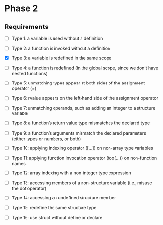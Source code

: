 # Phase 2

## Requirements

- [ ] Type 1: a variable is used without a definition
- [ ] Type 2: a function is invoked without a definition
- [x] Type 3: a variable is redefined in the same scope
- [ ] Type 4: a function is redefined (in the global scope, since we don’t have nested functions)
- [ ] Type 5: unmatching types appear at both sides of the assignment operator (=)
- [ ] Type 6: rvalue appears on the left-hand side of the assignment operator
- [ ] Type 7: unmatching operands, such as adding an integer to a structure variable
- [ ] Type 8: a function’s return value type mismatches the declared type
- [ ] Type 9: a function’s arguments mismatch the declared parameters (either types or numbers, or both)
- [ ] Type 10: applying indexing operator ([...]) on non-array type variables
- [ ] Type 11: applying function invocation operator (foo(...)) on non-function names
- [ ] Type 12: array indexing with a non-integer type expression
- [ ] Type 13: accessing members of a non-structure variable (i.e., misuse the dot operator)
- [ ] Type 14: accessing an undefined structure member
- [ ] Type 15: redefine the same structure type
- [ ] Type 16: use struct without define or declare

